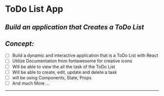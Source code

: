 # ToDo List App
<!-- can have readme preview open as well to see how it will appear -->
<!-- ## this is a sub heading -->
## *Build an application that Creates a ToDo List* 


## *Concept:*
<!-- - this is a bullet -->
- [ ] Build a dynamic and interactive application that is a ToDo List with React 
- [ ] Utilize Documentation from fontawesome for creative icons
- [ ] Will be able to view the all the task of the ToDo List
- [ ] Will be able to create, edit, update and delete a task
- [ ] will be using Components, State, Props
- [ ] And much More ...
***